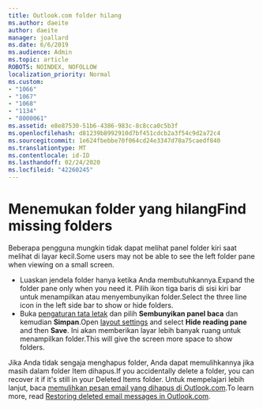 ```yaml
---
title: Outlook.com folder hilang
ms.author: daeite
author: daeite
manager: joallard
ms.date: 6/6/2019
ms.audience: Admin
ms.topic: article
ROBOTS: NOINDEX, NOFOLLOW
localization_priority: Normal
ms.custom:
- "1066"
- "1067"
- "1068"
- "1134"
- "8000061"
ms.assetid: e8e87530-51b6-4386-983c-8c8cca0c5b3f
ms.openlocfilehash: d81239b8992910d7bf451cdcb2a3f54c9d2a72c4
ms.sourcegitcommit: 1e624fbebbe70f064cd24e3347d70a75caedf840
ms.translationtype: MT
ms.contentlocale: id-ID
ms.lasthandoff: 02/24/2020
ms.locfileid: "42260245"
---
```

# <a name="find-missing-folders"></a><span data-ttu-id="72ded-102">Menemukan folder yang hilang</span><span class="sxs-lookup"><span data-stu-id="72ded-102">Find missing folders</span></span>

<span data-ttu-id="72ded-103">Beberapa pengguna mungkin tidak dapat melihat panel folder kiri saat melihat di layar kecil.</span><span class="sxs-lookup"><span data-stu-id="72ded-103">Some users may not be able to see the left folder pane when viewing on a small screen.</span></span>

- <span data-ttu-id="72ded-104">Luaskan jendela folder hanya ketika Anda membutuhkannya.</span><span class="sxs-lookup"><span data-stu-id="72ded-104">Expand the folder pane only when you need it.</span></span> <span data-ttu-id="72ded-105">Pilih ikon tiga baris di sisi kiri bar untuk menampilkan atau menyembunyikan folder.</span><span class="sxs-lookup"><span data-stu-id="72ded-105">Select the three line icon in the left side bar to show or hide folders.</span></span>
- <span data-ttu-id="72ded-106">Buka [pengaturan tata letak](https://outlook.live.com/mail/options/mail/layout) dan pilih **Sembunyikan panel baca** dan kemudian **Simpan**.</span><span class="sxs-lookup"><span data-stu-id="72ded-106">Open [layout settings](https://outlook.live.com/mail/options/mail/layout) and select **Hide reading pane** and then **Save**.</span></span> <span data-ttu-id="72ded-107">Ini akan memberikan layar lebih banyak ruang untuk menampilkan folder.</span><span class="sxs-lookup"><span data-stu-id="72ded-107">This will give the screen more space to show folders.</span></span>

<span data-ttu-id="72ded-108">Jika Anda tidak sengaja menghapus folder, Anda dapat memulihkannya jika masih dalam folder Item dihapus.</span><span class="sxs-lookup"><span data-stu-id="72ded-108">If you accidentally delete a folder, you can recover it if it's still in your Deleted Items folder.</span></span> <span data-ttu-id="72ded-109">Untuk mempelajari lebih lanjut, baca [memulihkan pesan email yang dihapus di Outlook.com](https://support.office.com/article/cf06ab1b-ae0b-418c-a4d9-4e895f83ed50).</span><span class="sxs-lookup"><span data-stu-id="72ded-109">To learn more, read [Restoring deleted email messages in Outlook.com](https://support.office.com/article/cf06ab1b-ae0b-418c-a4d9-4e895f83ed50).</span></span>
